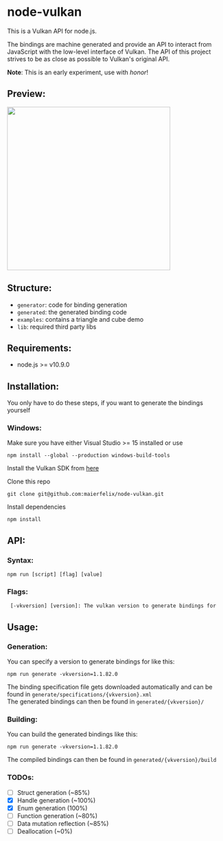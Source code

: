 # node-vulkan
This is a Vulkan API for node.js.

The bindings are machine generated and provide an API to interact from JavaScript with the low-level interface of Vulkan. The API of this project strives to be as close as possible to Vulkan's original API.

**Note**: This is an early experiment, use with *honor*!

## Preview:<br/>
<img src="https://i.imgur.com/pT76hSl.gif" width="380">

## Structure:
 - `generator`: code for binding generation
 - `generated`: the generated binding code
 - `examples`: contains a triangle and cube demo
 - `lib`: required third party libs

## Requirements:
 - node.js >= v10.9.0

## Installation:
You only have to do these steps, if you want to generate the bindings yourself

### Windows:
Make sure you have either Visual Studio >= 15 installed or use
````
npm install --global --production windows-build-tools
````

Install the Vulkan SDK from [here](https://vulkan.lunarg.com/sdk/home#windows)

Clone this repo
````
git clone git@github.com:maierfelix/node-vulkan.git
````

Install dependencies
````
npm install
````

## API:

### Syntax:
````
npm run [script] [flag] [value]
````

### Flags:
````
 [-vkversion] [version]: The vulkan version to generate bindings for
````

## Usage:

### Generation:
You can specify a version to generate bindings for like this:
````
npm run generate -vkversion=1.1.82.0
````

The binding specification file gets downloaded automatically and can be found in `generate/specifications/{vkversion}.xml`<br/>
The generated bindings can then be found in `generated/{vkversion}/`

### Building:
You can build the generated bindings like this:
````
npm run generate -vkversion=1.1.82.0
````

The compiled bindings can then be found in `generated/{vkversion}/build`

### TODOs:
 - [ ] Struct generation (~85%)
 - [x] Handle generation (~100%)
 - [x] Enum generation (100%)
 - [ ] Function generation (~80%)
 - [ ] Data mutation reflection (~85%)
 - [ ] Deallocation (~0%)
